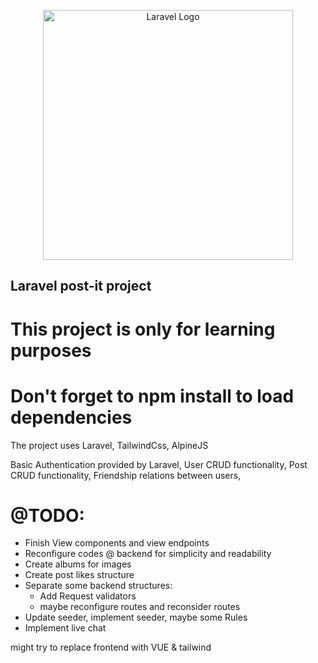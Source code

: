 <p align="center"><a href="https://laravel.com" target="_blank"><img src="https://raw.githubusercontent.com/laravel/art/master/logo-lockup/5%20SVG/2%20CMYK/1%20Full%20Color/laravel-logolockup-cmyk-red.svg" width="400" alt="Laravel Logo"></a></p>

## Laravel post-it project

# This project is only for learning purposes
# Don't forget to npm install to load dependencies
The project uses Laravel, TailwindCss, AlpineJS

Basic Authentication provided by Laravel, 
User CRUD functionality, 
Post CRUD functionality, 
Friendship relations between users, 

# @TODO:
- Finish View components and view endpoints
- Reconfigure codes @ backend for simplicity and readability
- Create albums for images
- Create post likes structure
- Separate some backend structures:
    * Add Request validators
    * maybe reconfigure routes and reconsider routes
- Update seeder, implement seeder, maybe some Rules
- Implement live chat

might try to replace frontend with VUE & tailwind
